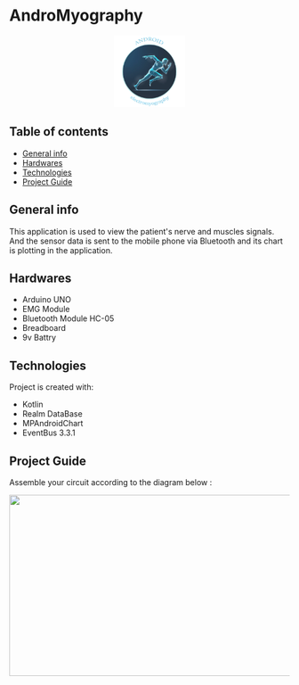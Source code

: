 # AndroMyography

<p align="center">
  <img src="media/andro_myography_logo.png" width="128px" height="128px"/>
</p>

## Table of contents
* [General info](#general-info)
* [Hardwares](#Hardwares)
* [Technologies](#technologies)
* [Project Guide](#project-guide)

## General info
This application is used to view the patient's nerve and muscles signals.        
And the sensor data is sent to the mobile phone via Bluetooth and its chart is plotting in the application.

## Hardwares
* Arduino UNO
* EMG Module
* Bluetooth Module HC-05
* Breadboard
* 9v Battry

## Technologies
Project is created with:
* Kotlin
* Realm DataBase
* MPAndroidChart
* EventBus 3.3.1

## Project Guide
Assemble your circuit according to the diagram below :
<p align="center">
  <img src="media/AndroMyographyFritzing.png.png" width="720px" height="325px"/>
</p>
